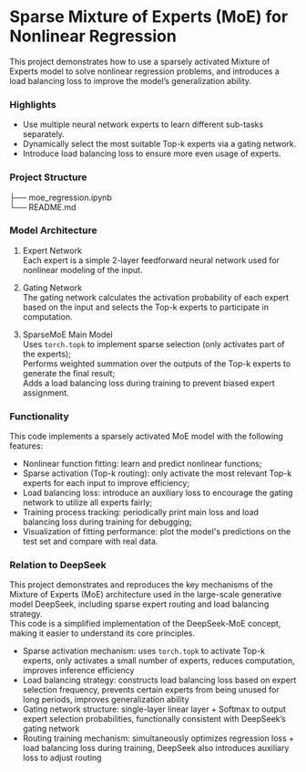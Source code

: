 # Sparse Mixture of Experts (MoE) for Nonlinear Regression
This project demonstrates how to use a sparsely activated Mixture of Experts model to solve nonlinear regression problems, and introduces a load balancing loss to improve the model’s generalization ability.


### Highlights
- Use multiple neural network experts to learn different sub-tasks separately.
- Dynamically select the most suitable Top-k experts via a gating network.
- Introduce load balancing loss to ensure more even usage of experts.


### Project Structure
├── moe_regression.ipynb     
└── README.md            


### Model Architecture
1. Expert Network  
Each expert is a simple 2-layer feedforward neural network used for nonlinear modeling of the input.

2. Gating Network  
The gating network calculates the activation probability of each expert based on the input and selects the Top-k experts to participate in computation.

3. SparseMoE Main Model  
Uses `torch.topk` to implement sparse selection (only activates part of the experts);  
Performs weighted summation over the outputs of the Top-k experts to generate the final result;  
Adds a load balancing loss during training to prevent biased expert assignment.


### Functionality
This code implements a sparsely activated MoE model with the following features:

- Nonlinear function fitting: learn and predict nonlinear functions;  
- Sparse activation (Top-k routing): only activate the most relevant Top-k experts for each input to improve efficiency;  
- Load balancing loss: introduce an auxiliary loss to encourage the gating network to utilize all experts fairly;  
- Training process tracking: periodically print main loss and load balancing loss during training for debugging;  
- Visualization of fitting performance: plot the model's predictions on the test set and compare with real data.


### Relation to DeepSeek
This project demonstrates and reproduces the key mechanisms of the Mixture of Experts (MoE) architecture used in the large-scale generative model DeepSeek, including sparse expert routing and load balancing strategy.  
This code is a simplified implementation of the DeepSeek-MoE concept, making it easier to understand its core principles.

- Sparse activation mechanism: uses `torch.topk` to activate Top-k experts, only activates a small number of experts, reduces computation, improves inference efficiency  
- Load balancing strategy: constructs load balancing loss based on expert selection frequency, prevents certain experts from being unused for long periods, improves generalization ability  
- Gating network structure: single-layer linear layer + Softmax to output expert selection probabilities, functionally consistent with DeepSeek’s gating network  
- Routing training mechanism: simultaneously optimizes regression loss + load balancing loss during training, DeepSeek also introduces auxiliary loss to adjust routing
